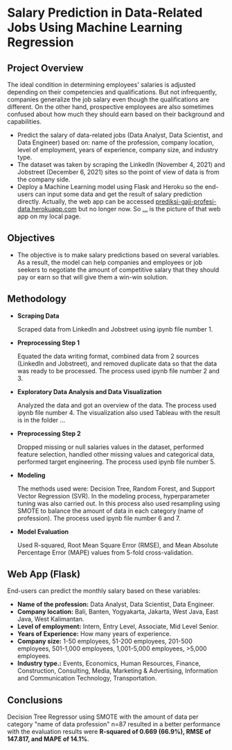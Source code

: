 # Salary Prediction in Data-Related Jobs Using Machine Learning Regression

## Project Overview
The ideal condition in determining employees' salaries is adjusted depending on their competencies and qualifications. But not infrequently, companies generalize the job salary even though the qualifications are different. On the other hand, prospective employees are also sometimes confused about how much they should earn based on their background and capabilities.
- Predict the salary of data-related jobs (Data Analyst, Data Scientist, and Data Engineer) based on: name of the profession, company location, level of employment, years of experience, company size, and industry type.
- The dataset was taken by scraping the LinkedIn (November 4, 2021) and Jobstreet (December 6, 2021) sites so the point of view of data is from the company side.
- Deploy a Machine Learning model using Flask and Heroku so the end-users can input some data and get the result of salary prediction directly. Actually, the web app can be accessed [prediksi-gaji-profesi-data.herokuapp.com](https://prediksi-gaji-profesi-data.herokuapp.com/) but no longer now. So [...](drive) is the picture of that web app on my local page.

## Objectives
* The objective is to make salary predictions based on several variables. As a result, the model can help companies and employees or job seekers to negotiate the amount of competitive salary that they should pay or earn so that will give them a win-win solution.

## Methodology
- **Scraping Data**

  Scraped data from LinkedIn and Jobstreet using ipynb file number 1.
  
- **Preprocessing Step 1**

  Equated the data writing format, combined data from 2 sources (LinkedIn and Jobstreet), and removed duplicate data so that the data was ready to be processed. The process used ipynb file number 2 and 3.

- **Exploratory Data Analysis and Data Visualization**

  Analyzed the data and got an overview of the data. The process used ipynb file number 4. The visualization also used Tableau with the result is in the folder ...
  
- **Preprocessing Step 2**

  Dropped missing or null salaries values in the dataset, performed feature selection, handled other missing values and categorical data, performed target engineering. The process used ipynb file number 5.
  
- **Modeling**

  The methods used were: Decision Tree, Random Forest, and Support Vector Regression (SVR). In the modeling process, hyperparameter tuning was also carried out. In this process also used resampling using SMOTE to balance the amount of data in each category (name of profession). The process used ipynb file number 6 and 7.
  
- **Model Evaluation**

  Used R-squared, Root Mean Square Error (RMSE), and Mean Absolute Percentage Error (MAPE) values from 5-fold cross-validation.

## Web App (Flask)
End-users can predict the monthly salary based on these variables:
- **Name of the profession:** Data Analyst, Data Scientist, Data Engineer.
- **Company location:** Bali, Banten, Yogyakarta, Jakarta, West Java, East Java, West Kalimantan.
- **Level of employment:** Intern, Entry Level, Associate, Mid Level Senior.
- **Years of Experience:** How many years of experience.
- **Company size:** 1-50 employees, 51-200 employees, 201-500 employees, 501-1,000 employees, 1,001-5,000 employees, >5,000 employees.
- **Industry type.:** Events, Economics, Human Resources, Finance, Construction, Consulting, Media, Marketing & Advertising, Information and Communication Technology, Transportation.

## Conclusions
Decision Tree Regressor using SMOTE with the amount of data per category "name of data profession" n=87 resulted in a better performance with the evaluation results were **R-squared of 0.669 (66.9%), RMSE of 147.817, and MAPE of 14.1%**.
